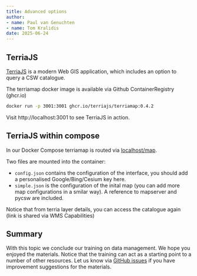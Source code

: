 ```yaml
---
title: Advanced options
author: 
- name: Paul van Genuchten 
- name: Tom Kralidis
date: 2025-06-24
---
```


## TerriaJS

[TerriaJS](https://terria.io) is a modern Web GIS application, which includes an option to query a CSW catalogue. 

The terriamap docker image is available via Github ContainerRegistry (ghcr.io)

```bash
docker run -p 3001:3001 ghcr.io/terriajs/terriamap:0.4.2
```

Visit http://localhost:3001 to see TerriaJS in action. 

## TerriaJS within compose

In our Docker Compose terriamap is routed via [localhost/map](http://localhost/map).

Two files are mounted into the container:

- `config.json` contains the configuration of the interface, you should add a personalised Google/Bing/Cesium key here.
- `simple.json` is the configuration of the inital map (you can add more map configurations in a smilar way). A reference to mapserver and pycsw are included.

Notice that from terria layer details, you can access the catalogue again (link is shared via WMS Capabilities)

## Summary

With this topic we conclude our training on data management. We hope you enjoyed the materials. Notice that the training can act as a starting point to a number of other resources. Let us know via [GitHub issues](https://github.com/lsc-hubs/hub-core/issues) if you have improvement suggestions for the materials.
